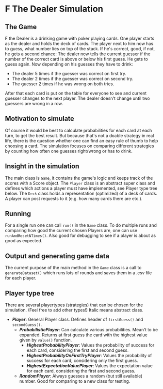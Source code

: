 # F The Dealer Simulation

## The Game
F the Dealer is a drinking game with poker playing cards. One player starts as the dealer and holds the deck of cards.
The player next to him now has to guess, what number lies on top of the stack.
If he's correct, good, if not, he gets a second chance:
The dealer now tells the current guesser if the number of the correct card is above or below his first guess.
He gets to guess again.
Now depending on his guesses they have to drink:
- The dealer 5 times if the guesser was correct on first try.
- The dealer 2 times if the guesser was correct on second try.
- The guesser 2 times if he was wrong on both tries.

After that each card is put on the table for everyone to see and current guesser changes to the next player.
The dealer doesn't change until two guessers are wrong in a row.

## Motivation to simulate
Of course it would be best to calculate probabilities for each card at each turn, to get the best result.
But because that's not a doable strategy in real life, there is the question whether one can find an easy rule of thumb to help choosing a card.
The simulation focuses on comparing different strategies by counting how often one guesses right/wrong or has to drink.

## Insight in the simulation
The main class is `Game`, it contains the game's logic and keeps track of the scores with a Score object.
The `Player` class is an abstract super class and defines which actions a player must have implemented, see Player type tree below.
The `Deck` class holds a representation (optimized) of a deck of cards. A player can post requests to it (e.g. how many cards there are etc.).

## Running
For a single run one can call `run()` in the `Game` class. To do multiple runs and comparing how good the current chosen Players are, one can use `runAndResetNTimes()`. Also good for debugging to see if a player is about as good as expected.

## Output and generating game data
The current purpose of the main method in the `Game` class is a call to `generateDataset()` which runs lots of rounds and saves them in a .csv file for each player.

## Player type tree
There are several playertypes (strategies) that can be chosen for the simulation. (Feel free to add other types!) Italic means abstract class.

- ***Player***: General Player class. Defines header of `firstGuess()` and `secondGuess()`.
  - ***ProbabilisticPlayer***: Can calculate various probabilities. Mean't to be expanded. Returns at first guess the card with the highest value given by `value()` function.
    - ***HighestProbabilityPlayer***: Values the probability of success for each card, considering the first and second guess.
    - ***HighestProbabilityOnFirstTryPlayer***: Values the probability of success for each card, considering only the first guess.
    - ***HighestExpectationValuePlayer***: Values the expectation value for each card, considering the first and second guess.
  - ***RandomPlayer***: Always guesses a random (but still available) number. Good for comparing to a new class for testing.

